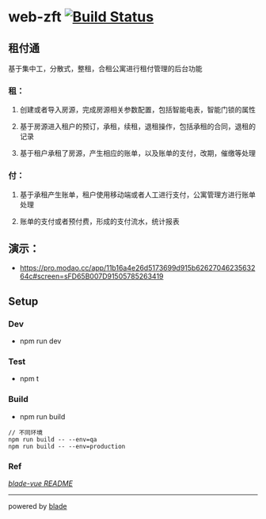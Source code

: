 # web-zft [![Build Status](https://travis-ci.org/cloudenergy/web-zft.svg?branch=master)](https://travis-ci.org/cloudenergy/web-zft)

## 租付通
基于集中工，分散式，整租，合租公寓进行租付管理的后台功能
 
### 租：

 1. 创建或者导入房源，完成房源相关参数配置，包括智能电表，智能门锁的属性

 1. 基于房源进入租户的预订，承租，续租，退租操作，包括承租的合同，退租的记录

 1. 基于租户承租了房源，产生相应的账单，以及账单的支付，改期，催缴等处理

### 付：

 1. 基于承租产生账单，租户使用移动端或者人工进行支付，公寓管理方进行账单处理

 1. 账单的支付或者预付费，形成的支付流水，统计报表


## 演示： 

- https://pro.modao.cc/app/11b16a4e26d5173699d915b6262704623563264c#screen=sFD65B007D91505785263419 


## Setup


### Dev

- npm run dev

### Test

- npm t

### Build

- npm run build

```
// 不同环境
npm run build -- --env=qa
npm run build -- --env=production
```

### Ref

*[blade-vue README](https://github.com/doctorwork/blade-vue/blob/master/README.md)*



---
powered by [blade](https://github.com/doctorwork/blade-vue)
